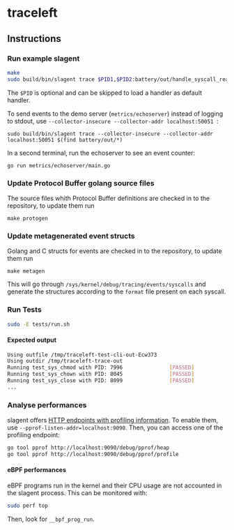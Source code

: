 # traceleft

## Instructions

### Run example slagent

```bash
make
sudo build/bin/slagent trace $PID1,$PID2:battery/out/handle_syscall_read.bpf $PID3:battery/out/handle_syscall_chown.bpf
```

The `$PID` is optional and can be skipped to load a handler as default handler.

To send events to the demo server (`metrics/echoserver`) instead of logging to
stdout, use `--collector-insecure --collector-addr localhost:50051 `:

```
sudo build/bin/slagent trace --collector-insecure --collector-addr localhost:50051 $(find battery/out/*)
```

In a second terminal, run the echoserver to see an event counter:

```
go run metrics/echoserver/main.go
```

### Update Protocol Buffer golang source files

The source files whith Protocol Buffer definitions are checked in to the
repository, to update them run

```
make protogen
```

### Update metagenerated event structs

Golang and C structs for events are checked in to the repository, to update them run

```
make metagen
```

This will go through `/sys/kernel/debug/tracing/events/syscalls` and generate
the structures according to the `format` file present on each syscall.

### Run Tests

```bash
sudo -E tests/run.sh
```

#### Expected output

```bash
Using outfile /tmp/traceleft-test-cli-out-Ecw373
Using outdir /tmp/traceleft-trace-out
Running test_sys_chmod with PID: 7996               [PASSED]
Running test_sys_chown with PID: 8045               [PASSED]
Running test_sys_close with PID: 8099               [PASSED]
...
```

### Analyse performances

slagent offers [HTTP endpoints with profiling information](https://golang.org/pkg/net/http/pprof/).
To enable them, use `--pprof-listen-addr=localhost:9090`.
Then, you can access one of the profiling endpoint:

```bash
go tool pprof http://localhost:9090/debug/pprof/heap
go tool pprof http://localhost:9090/debug/pprof/profile
```

#### eBPF performances

eBPF programs run in the kernel and their CPU usage are not accounted in the slagent process. This can be monitored with:
```bash
sudo perf top
```

Then, look for `__bpf_prog_run`.
